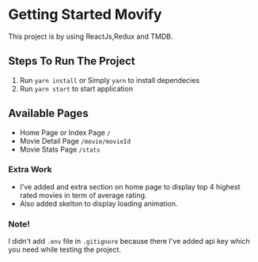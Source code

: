 # Getting Started Movify

This project is by using ReactJs,Redux and TMDB.

## Steps To Run The Project

1. Run `yarn install` or Simply `yarn` to install dependecies
2. Run `yarn start` to start application

## Available Pages

- Home Page or Index Page `/`
- Movie Detail Page `/movie/movieId`
- Movie Stats Page `/stats`

### Extra Work

- I've added and extra section on home page to display top 4 highest rated movies in term of average rating.
- Also added skelton to display loading animation.

### Note!

I didn't add `.env` file in `.gitignore` because there I've added api key which you need while testing the project.
